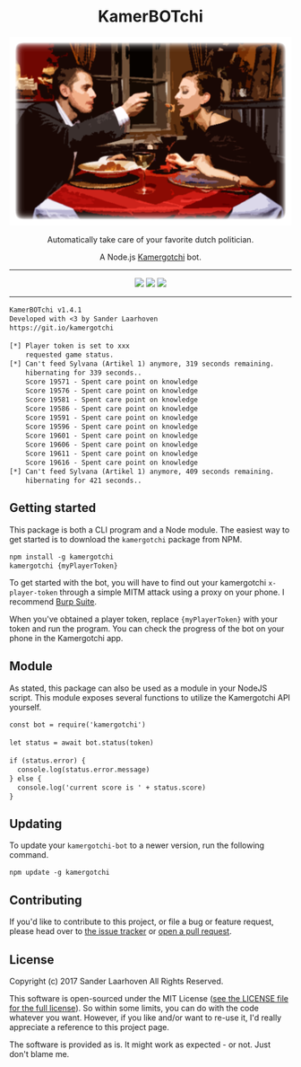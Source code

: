 <h1 align="center">KamerBOTchi</h1>

<p align="center">
  <img src="bin/kamerbotchi.png">
</p>

<p align="center">
  Automatically take care of your favorite dutch politician.
</p>

<p align="center">
  A Node.js <a href="https://kamergotchi.nl">Kamergotchi</a> bot.
</p>

<hr>
<p align="center">
<img src="https://img.shields.io/npm/v/kamergotchi.svg?mmaxAge=-1">
<img src="https://img.shields.io/npm/dt/kamergotchi.svg?maxAge=-1">
<img src="https://travis-ci.org/lesander/kamergotchi-bot.svg?branch=master">
</p>
<hr>

```
KamerBOTchi v1.4.1
Developed with <3 by Sander Laarhoven
https://git.io/kamergotchi

[*] Player token is set to xxx
    requested game status.
[*] Can't feed Sylvana (Artikel 1) anymore, 319 seconds remaining.
    hibernating for 339 seconds..
    Score 19571 - Spent care point on knowledge
    Score 19576 - Spent care point on knowledge
    Score 19581 - Spent care point on knowledge
    Score 19586 - Spent care point on knowledge
    Score 19591 - Spent care point on knowledge
    Score 19596 - Spent care point on knowledge
    Score 19601 - Spent care point on knowledge
    Score 19606 - Spent care point on knowledge
    Score 19611 - Spent care point on knowledge
    Score 19616 - Spent care point on knowledge
[*] Can't feed Sylvana (Artikel 1) anymore, 409 seconds remaining.
    hibernating for 421 seconds..
```

## Getting started

This package is both a CLI program and a Node module.
The easiest way to get started is to download the `kamergotchi` package from NPM.

```shell
npm install -g kamergotchi
kamergotchi {myPlayerToken}
```

To get started with the bot, you will have to find out your kamergotchi `x-player-token` through a simple MITM attack using a proxy on your phone. I recommend [Burp Suite](https://support.portswigger.net/customer/portal/articles/1841108-configuring-an-ios-device-to-work-with-burp).

When you've obtained a player token, replace `{myPlayerToken}` with your token and run the program. You can check the progress of the bot on your phone in the Kamergotchi app.

## Module
As stated, this package can also be used as a module in your NodeJS script. This module exposes several functions to utilize the Kamergotchi API yourself.

```nodejs
const bot = require('kamergotchi')

let status = await bot.status(token)

if (status.error) {
  console.log(status.error.message)
} else {
  console.log('current score is ' + status.score)
}
```

## Updating
To update your `kamergotchi-bot` to a newer version, run the following command.
```shell
npm update -g kamergotchi
```

## Contributing
If you'd like to contribute to this project, or file a bug or feature request, please head over to [the issue tracker](https://github.com/lesander/kamergotchi-bot/issues) or [open a pull request](https://github.com/lesander/kamergotchi-bot/pulls).

## License
Copyright (c) 2017 Sander Laarhoven All Rights Reserved.

This software is open-sourced under the MIT License ([see the LICENSE file for the full license](https://github.com/lesander/kamergotchi-bot/blob/master/LICENSE)). So within some limits, you can do with the code whatever you want. However, if you like and/or want to re-use it, I'd really appreciate a reference to this project page.

The software is provided as is. It might work as expected - or not. Just don't blame me.
